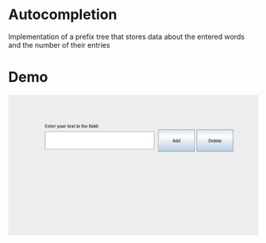 # Autocompletion
Implementation of a prefix tree that stores data about the entered words and the number of their entries
# Demo
![Demo](https://github.com/LizaArtemyeva/Autocompletion/blob/master/resources/autocomletion.gif)
